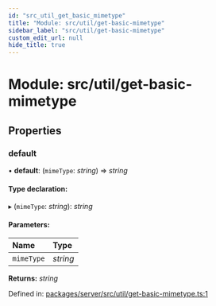 ```yaml
---
id: "src_util_get_basic_mimetype"
title: "Module: src/util/get-basic-mimetype"
sidebar_label: "src/util/get-basic-mimetype"
custom_edit_url: null
hide_title: true
---
```


# Module: src/util/get-basic-mimetype

## Properties

### default

• **default**: (`mimeType`: *string*) => *string*

#### Type declaration:

▸ (`mimeType`: *string*): *string*

#### Parameters:

Name | Type |
:------ | :------ |
`mimeType` | *string* |

**Returns:** *string*

Defined in: [packages/server/src/util/get-basic-mimetype.ts:1](https://github.com/xr3ngine/xr3ngine/blob/66a84a950/packages/server/src/util/get-basic-mimetype.ts#L1)
